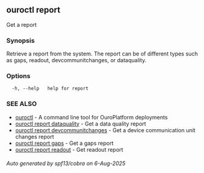 ## ouroctl report

Get a report

### Synopsis

Retrieve a report from the system. The report can be of different types such as gaps, readout, devcommunitchanges, or dataquality.

### Options

```
  -h, --help   help for report
```

### SEE ALSO

* [ouroctl](ouroctl.md)	 - A command line tool for OuroPlatform deployments
* [ouroctl report dataquality](ouroctl_report_dataquality.md)	 - Get a data quality report
* [ouroctl report devcommunitchanges](ouroctl_report_devcommunitchanges.md)	 - Get a device communication unit changes report
* [ouroctl report gaps](ouroctl_report_gaps.md)	 - Get a gaps report
* [ouroctl report readout](ouroctl_report_readout.md)	 - Get readout report

###### Auto generated by spf13/cobra on 6-Aug-2025
